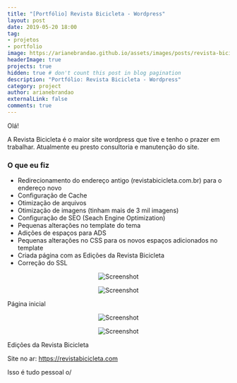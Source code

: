 ```yaml
---
title: "[Portfólio] Revista Bicicleta - Wordpress"
layout: post
date: 2019-05-20 18:00
tag:
- projetos
- portfolio
image: https://arianebrandao.github.io/assets/images/posts/revista-bicicleta/1.png
headerImage: true
projects: true
hidden: true # don't count this post in blog pagination
description: "Portfólio: Revista Bicicleta - Wordpress"
category: project
author: arianebrandao
externalLink: false
comments: true
---
```


Olá!

A Revista Bicicleta é o maior site wordpress que tive e tenho o prazer em trabalhar. Atualmente eu presto consultoria e manutenção do site.


### O que eu fiz

* Redirecionamento do endereço antigo (revistabicicleta.com.br) para o endereço novo
* Configuração de Cache
* Otimização de arquivos
* Otimização de imagens (tinham mais de 3 mil imagens)
* Configuração de SEO (Seach Engine Optimization)
* Pequenas alterações no template do tema
* Adições de espaços para ADS
* Pequenas alterações no CSS para os novos espaços adicionados no template
* Criada página com as Edições da Revista Bicicleta
* Correção do SSL

<div class="breaker"></div>

<p align="center"><img data-src="{{ site.url }}/assets/images/posts/revista-bicicleta/1.jpg" class="lazyload" alt="Screenshot" /></p>
<noscript>
	<p align="center"><img src="{{ site.url }}/assets/images/posts/revista-bicicleta/1.jpg" alt="Screenshot" /></p>
</noscript>
<figcaption class="caption">Página inicial</figcaption>
<div class="breaker"></div>

<p align="center"><img data-src="{{ site.url }}/assets/images/posts/revista-bicicleta/2.jpg" class="lazyload" alt="Screenshot" /></p>
<noscript>
	<p align="center"><img src="{{ site.url }}/assets/images/posts/revista-bicicleta/2.jpg" alt="Screenshot" /></p>
</noscript>
<figcaption class="caption">Edições da Revista Bicicleta</figcaption>
<div class="breaker"></div>


Site no ar: <https://revistabicicleta.com>

Isso é tudo pessoal o/